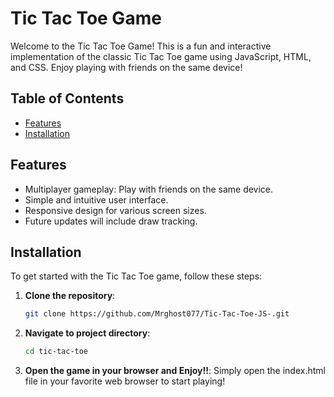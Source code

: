 # Tic Tac Toe Game

Welcome to the Tic Tac Toe Game! This is a fun and interactive implementation of the classic Tic Tac Toe game using JavaScript, HTML, and CSS. Enjoy playing with friends on the same device!

## Table of Contents

- [Features](#features)
- [Installation](#installation)


## Features

- Multiplayer gameplay: Play with friends on the same device.
- Simple and intuitive user interface.
- Responsive design for various screen sizes.
- Future updates will include draw tracking.

## Installation

To get started with the Tic Tac Toe game, follow these steps:

1. **Clone the repository**:
   ```bash
   git clone https://github.com/Mrghost077/Tic-Tac-Toe-JS-.git

2. **Navigate to project directory**:
    ```bash
    cd tic-tac-toe

3. **Open the game in your browser and Enjoy!!**:
    Simply open the index.html file in your favorite web browser to start playing!